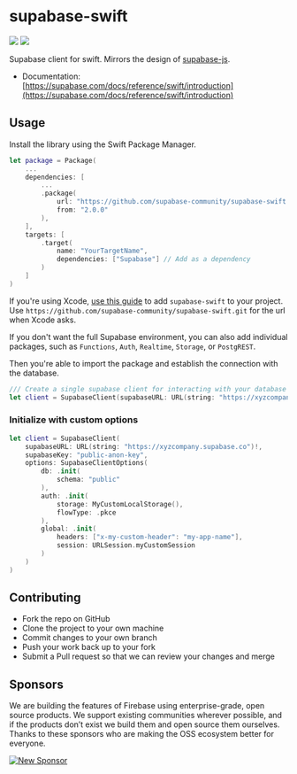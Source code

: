 # supabase-swift
[![](https://img.shields.io/endpoint?url=https%3A%2F%2Fswiftpackageindex.com%2Fapi%2Fpackages%2Fsupabase%2Fsupabase-swift%2Fbadge%3Ftype%3Dswift-versions)](https://swiftpackageindex.com/supabase/supabase-swift)
[![](https://img.shields.io/endpoint?url=https%3A%2F%2Fswiftpackageindex.com%2Fapi%2Fpackages%2Fsupabase%2Fsupabase-swift%2Fbadge%3Ftype%3Dplatforms)](https://swiftpackageindex.com/supabase/supabase-swift)

Supabase client for swift. Mirrors the design of [supabase-js](https://github.com/supabase/supabase-js/blob/master/README.md).

* Documentation: [https://supabase.com/docs/reference/swift/introduction](https://supabase.com/docs/reference/swift/introduction)

## Usage

Install the library using the Swift Package Manager.

```swift
let package = Package(
    ...
    dependencies: [
        ...
        .package(
            url: "https://github.com/supabase-community/supabase-swift.git",
            from: "2.0.0"
        ),
    ],
    targets: [
        .target(
            name: "YourTargetName",
            dependencies: ["Supabase"] // Add as a dependency
        )
    ]
)
```

If you're using Xcode, [use this guide](https://developer.apple.com/documentation/swift_packages/adding_package_dependencies_to_your_app) to add `supabase-swift` to your project. Use `https://github.com/supabase-community/supabase-swift.git` for the url when Xcode asks.

If you don't want the full Supabase environment, you can also add individual packages, such as `Functions`, `Auth`, `Realtime`, `Storage`, or `PostgREST`.

Then you're able to import the package and establish the connection with the database.

```swift
/// Create a single supabase client for interacting with your database
let client = SupabaseClient(supabaseURL: URL(string: "https://xyzcompany.supabase.co")!, supabaseKey: "public-anon-key")
```

### Initialize with custom options

```swift
let client = SupabaseClient(
    supabaseURL: URL(string: "https://xyzcompany.supabase.co")!, 
    supabaseKey: "public-anon-key",
    options: SupabaseClientOptions(
        db: .init(
            schema: "public"
        ),
        auth: .init(
            storage: MyCustomLocalStorage(),
            flowType: .pkce
        ),
        global: .init(
            headers: ["x-my-custom-header": "my-app-name"],
            session: URLSession.myCustomSession
        )
    )
)
```

## Contributing

- Fork the repo on GitHub
- Clone the project to your own machine
- Commit changes to your own branch
- Push your work back up to your fork
- Submit a Pull request so that we can review your changes and merge

## Sponsors

We are building the features of Firebase using enterprise-grade, open source products. We support existing communities wherever possible, and if the products don’t exist we build them and open source them ourselves. Thanks to these sponsors who are making the OSS ecosystem better for everyone.

[![New Sponsor](https://user-images.githubusercontent.com/10214025/90518111-e74bbb00-e198-11ea-8f88-c9e3c1aa4b5b.png)](https://github.com/sponsors/supabase)
